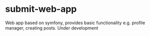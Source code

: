 # submit-web-app
Web app based on symfony, provides basic functionality e.g. profile manager, creating posts. Under development
